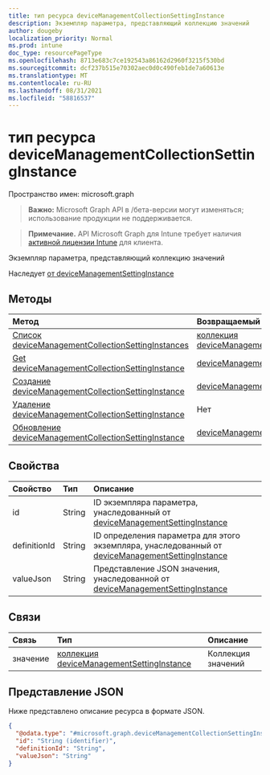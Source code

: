 ```yaml
---
title: тип ресурса deviceManagementCollectionSettingInstance
description: Экземпляр параметра, представляющий коллекцию значений
author: dougeby
localization_priority: Normal
ms.prod: intune
doc_type: resourcePageType
ms.openlocfilehash: 8713e683c7ce192543a86162d2960f3215f530bd
ms.sourcegitcommit: dcf237b515e70302aec0d0c490feb1de7a60613e
ms.translationtype: MT
ms.contentlocale: ru-RU
ms.lasthandoff: 08/31/2021
ms.locfileid: "58816537"
---
```

# <a name="devicemanagementcollectionsettinginstance-resource-type"></a>тип ресурса deviceManagementCollectionSettingInstance

Пространство имен: microsoft.graph

> **Важно:** Microsoft Graph API в /бета-версии могут изменяться; использование продукции не поддерживается.

> **Примечание.** API Microsoft Graph для Intune требует наличия [активной лицензии Intune](https://go.microsoft.com/fwlink/?linkid=839381) для клиента.

Экземпляр параметра, представляющий коллекцию значений


Наследует [от deviceManagementSettingInstance](../resources/intune-deviceintent-devicemanagementsettinginstance.md)

## <a name="methods"></a>Методы
|Метод|Возвращаемый тип|Описание|
|:---|:---|:---|
|[Список deviceManagementCollectionSettingInstances](../api/intune-deviceintent-devicemanagementcollectionsettinginstance-list.md)|[коллекция deviceManagementCollectionSettingInstance](../resources/intune-deviceintent-devicemanagementcollectionsettinginstance.md)|Список свойств и связей [объектов deviceManagementCollectionSettingInstance.](../resources/intune-deviceintent-devicemanagementcollectionsettinginstance.md)|
|[Get deviceManagementCollectionSettingInstance](../api/intune-deviceintent-devicemanagementcollectionsettinginstance-get.md)|[deviceManagementCollectionSettingInstance](../resources/intune-deviceintent-devicemanagementcollectionsettinginstance.md)|Чтение свойств и связей [объекта deviceManagementCollectionSettingInstance.](../resources/intune-deviceintent-devicemanagementcollectionsettinginstance.md)|
|[Создание deviceManagementCollectionSettingInstance](../api/intune-deviceintent-devicemanagementcollectionsettinginstance-create.md)|[deviceManagementCollectionSettingInstance](../resources/intune-deviceintent-devicemanagementcollectionsettinginstance.md)|Создание нового [объекта deviceManagementCollectionSettingInstance.](../resources/intune-deviceintent-devicemanagementcollectionsettinginstance.md)|
|[Удаление deviceManagementCollectionSettingInstance](../api/intune-deviceintent-devicemanagementcollectionsettinginstance-delete.md)|Нет|Удаляет [устройствоManagementCollectionSettingInstance](../resources/intune-deviceintent-devicemanagementcollectionsettinginstance.md).|
|[Обновление deviceManagementCollectionSettingInstance](../api/intune-deviceintent-devicemanagementcollectionsettinginstance-update.md)|[deviceManagementCollectionSettingInstance](../resources/intune-deviceintent-devicemanagementcollectionsettinginstance.md)|Обновление свойств объекта [deviceManagementCollectionSettingInstance.](../resources/intune-deviceintent-devicemanagementcollectionsettinginstance.md)|

## <a name="properties"></a>Свойства
|Свойство|Тип|Описание|
|:---|:---|:---|
|id|String|ID экземпляра параметра, унаследованный от [deviceManagementSettingInstance](../resources/intune-deviceintent-devicemanagementsettinginstance.md)|
|definitionId|String|ID определения параметра для этого экземпляра, унаследованный от [deviceManagementSettingInstance](../resources/intune-deviceintent-devicemanagementsettinginstance.md)|
|valueJson|String|Представление JSON значения, унаследованной от [deviceManagementSettingInstance](../resources/intune-deviceintent-devicemanagementsettinginstance.md)|

## <a name="relationships"></a>Связи
|Связь|Тип|Описание|
|:---|:---|:---|
|значение|[коллекция deviceManagementSettingInstance](../resources/intune-deviceintent-devicemanagementsettinginstance.md)|Коллекция значений|

## <a name="json-representation"></a>Представление JSON
Ниже представлено описание ресурса в формате JSON.
<!-- {
  "blockType": "resource",
  "keyProperty": "id",
  "@odata.type": "microsoft.graph.deviceManagementCollectionSettingInstance"
}
-->
``` json
{
  "@odata.type": "#microsoft.graph.deviceManagementCollectionSettingInstance",
  "id": "String (identifier)",
  "definitionId": "String",
  "valueJson": "String"
}
```



